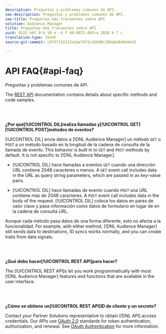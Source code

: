 ```yaml
---
description: Preguntas y problemas comunes de API.
seo-description: Preguntas y problemas comunes de API.
seo-title: Preguntas más frecuentes sobre API
solution: Audience Manager
title: Preguntas más frecuentes sobre API
uuid: 8222 ebf 0-b 50 e -4 f 48-8021-dbfca 2828 b 7 c
translation-type: tm+mt
source-git-commit: c9737315132e2ae7d72c250d8c196abe8d9e0e43

---
```



# API FAQ{#api-faq}

Preguntas y problemas comunes de API.

<!-- 

faq_api.xml

 -->

The [REST API](../api/rest-api-main/rest-api-main.md) documentation contains details about specific methods and code samples.

<br> 

**¿Por qué[!UICONTROL DIL]realiza llamadas y[!UICONTROL GET][!UICONTROL POST]métodos de eventos?**

[!UICONTROL DIL] envía datos a [!DNL Audience Manager] un método `GET` o `POST` a un método basado en la longitud de la cadena de consulta de la llamada de evento. This behavior is built in to `GET` and `POST` methods by default. It is not specific to [!DNL Audience Manager].

* [!UICONTROL DIL] hace llamadas a eventos `GET` cuando una dirección URL contiene 2048 caracteres o menos. A `GET` event call includes data in the URL as query string parameters, which are passed in as key-value pairs.

* [!UICONTROL DIL] hace llamadas de evento cuando `POST` una URL contiene más de 2048 caracteres. A `POST` event call includes data in the body of the request. [!UICONTROL DIL] coloca los datos en pares de valor clave y pasa información como datos de formulario en lugar de en la cadena de consulta URL.

Aunque cada método pasa datos de una forma diferente, esto no afecta a la funcionalidad. For example, with either method, [!DNL Audience Manager] still sends data to destinations, ID syncs works normally, and you can create traits from data signals.

<br> 

**¿Qué debo hacer[!UICONTROL REST API]para hacer?**

The [!UICONTROL REST API]s let you work programmatically with most [!DNL Audience Manager] features and functions that are available in the user interface.

<br> 

**¿Cómo se obtiene un[!UICONTROL REST API]ID de cliente y un secreto?**

Contact your Partner Solutions representative to obtain [!DNL API] access credentials. Our APIs use [OAuth 2.0](https://oauth.net/2/) standards for token authentication, authorization, and renewal. See [OAuth Authentication](../api/rest-api-main/aam-api-getting-started.md#oauth) for more information.
